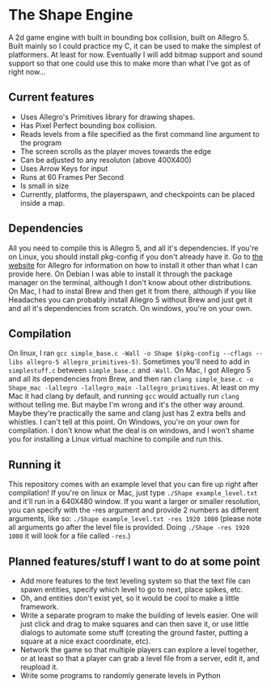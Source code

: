# The Shape Engine
A 2d game engine with built in bounding box collision, built on Allegro 5.
Built mainly so I could practice my C, it can be used to make the simplest of platformers. At least for now. Eventually I will add bitmap support and sound support so that one could use this to make more than what I've got as of right now...

## Current features
* Uses Allegro's Primitives library for drawing shapes.
* Has Pixel Perfect bounding box collision.
* Reads levels from a file specified as the first command line argument to the program
* The screen scrolls as the player moves towards the edge
* Can be adjusted to any resoluton (above 400X400)
* Uses Arrow Keys for input
* Runs at 60 Frames Per Second
* Is small in size
* Currently, platforms, the playerspawn, and checkpoints can be placed inside a map.

## Dependencies
All you need to compile this is Allegro 5, and all it's dependencies. If you're on Linux, you should install pkg-config if you don't already have it. Go to [the website](liballeg.org) for Allegro for information on how to install it other than what I can provide here. On Debian I was able to install it through the package manager on the terminal, although I don't know about other distributions. On Mac, I had to instal Brew and then get it from there, although if you like Headaches you can probably install Allegro 5 without Brew and just get it and all it's dependencies from scratch. On windows, you're on your own.

## Compilation
On linux, I ran `gcc simple_base.c -Wall -o Shape $(pkg-config --cflags --libs allegro-5 allegro_primitives-5)`. Sometimes you'll need to add in `simplestuff.c` between `simple_base.c` and `-Wall`.
On Mac, I got Allegro 5 and all its dependencies from Brew, and then ran `clang simple_base.c -o Shape_mac -lallegro -lallegro_main -lallegro_primitives`. At least on my Mac it had clang by default, and running `gcc` would actually run `clang` without telling me. But maybe I'm wrong and it's the other way around. Maybe they're practically the same and clang just has 2 extra bells and whistles. I can't tell at this point.
On Windows, you're on your own for compilation. I don't know what the deal is on windows, and I won't shame you for installing a Linux virtual machine to compile and run this.

## Running it
This repository comes with an example level that you can fire up right after compilation! If you're on linux or Mac, just type `./Shape example_level.txt` and it'll run in a 640X480 window. If you want a larger or smaller resolution, you can specify with the -res argument and provide 2 numbers as different arguments, like so:
`./Shape example_level.txt -res 1920 1080` (please note all arguments go after the level file is provided. Doing `./Shape -res 1920 1080` it will look for a file called `-res`.)

## Planned features/stuff I want to do at some point
* Add more features to the text leveling system so that the text file can spawn entities, specify which level to go to next,  place spikes, etc.
* Oh, and entities don't exist yet, so it would be cool to make a little framework.
* Write a separate program to make the building of levels easier. One will just click and drag to make squares and can then save it, or use little dialogs to automate some stuff (creating the ground faster, putting a square at a nice exact coordinate, etc).
* Network the game so that multiple players can explore a level together, or at least so that a player can grab a level file from a server, edit it, and reupload it.
* Write some programs to randomly generate levels in Python
